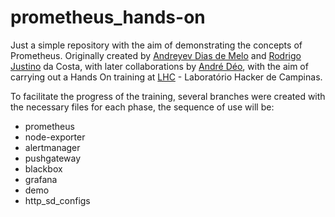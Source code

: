 # prometheus_hands-on
Just a simple repository with the aim of demonstrating the concepts of Prometheus.
Originally
created by [Andreyev Dias de Melo](https://www.linkedin.com/in/andreyevbr) and [Rodrigo Justino](https://www.linkedin.com/in/rodrigo-justino-da-costa-23276383) da Costa, with later collaborations by [André Déo](https://www.linkedin.com/in/andredeo/), with the aim of carrying out a Hands On training at [LHC](https://lhc.net.br/w/index.php?title=P%C3%A1gina_principal) - Laboratório Hacker de Campinas.

To facilitate the progress of the training, several branches were created with the necessary files for each phase, the sequence of use will be:
* prometheus
* node-exporter
* alertmanager
* pushgateway
* blackbox
* grafana
* demo
* http_sd_configs